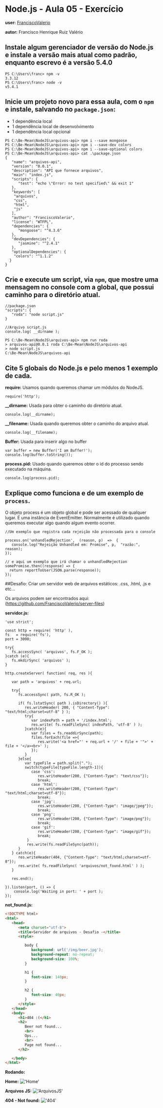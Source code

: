 # Node.js - Aula 05 - Exercício

**user:** [FranciscoValerio](https://github.com/FranciscoValerio)

**autor:** Francisco Henrique Ruiz Valério

## Instale algum gerenciador de versão do Node.js e instale a versão mais atual como padrão, enquanto escrevo é a versão 5.4.0

```
PS C:\Users\franc> npm -v
3.3.12
PS C:\Users\franc> node -v
v5.4.1
```

## Inicie um projeto novo para essa aula, com o `npm` e instale, salvando no `package.json`:

   * 1 dependência local
   * 1 dependência local de desenvolvimento
   * 1 dependência local opcional

```
PS C:\Be-Mean\NodeJS\arquivos-api> npm i --save mongoose
PS C:\Be-Mean\NodeJS\arquivos-api> npm i --save-dev colors
PS C:\Be-Mean\NodeJS\arquivos-api> npm i --save-optional colors
PS C:\Be-Mean\NodeJS\arquivos-api> cat .\package.json
{
   "name": "arquivos-api",
   "version": "0.0.1",
   "description": "API que fornece arquivos",
   "main": "index.js",
   "scripts": {
      "test": "echo \"Error: no test specified\" && exit 1"
   },
   "keywords": [
    "arquivos",
    "css",
    "html",
    "js"
   ],
   "author": "FranciscoValerio",
   "license": "WTFPL",
   "dependencies": {
      "mongoose": "^4.3.6"
   },
   "devDependencies": {
      "jasmine": "^2.4.1"
   },
   "optionalDependencies": {
    "colors": "^1.1.2"
  }
}
```

## Crie e execute um script, via `npm`, que mostre uma mensagem no console com a global, que possui caminho para o diretório atual.

```
//package.json
"scripts": {
   "roda": "node script.js"
}

//Arquivo script.js
console.log( __dirname );

PS C:\Be-Mean\NodeJS\arquivos-api> npm run roda
> arquivos-api@0.0.1 roda C:\Be-Mean\NodeJS\arquivos-api
> node script.js
C:\Be-Mean\NodeJS\arquivos-api
```

## Cite 5 globais do Node.js e pelo menos 1 exemplo de cada.

**require:** Usamos quando queremos chamar um módulos do NodeJS.
```JS
require('http');
```

**__dirname:** Usada para obter o caminho do diretório atual.
```JS
console.log(__dirname);
```

**__filename:** Usada quando queremos obter o caminho do arquivo atual.
```JS
console.log(__filename);
```

**Buffer:** Usada para inserir algo no buffer

```JS
var buffer = new Buffer('I am Buffer!');
console.log(buffer.toString());
```

**process.pid:** Usado quando queremos obter o id do processo sendo executado na máquina.
```JS
console.log(process.pid);
```

## Explique como funciona e de um exemplo de `process`.

O objeto process é um objeto global e pode ser acessado de qualquer lugar. É uma instância de EventEmitter. Normalmente é utilizado quando queremos executar algo quando algum evento ocorrer.

```JS
//Um exemplo que registra cada rejeição não processada para o console

process.on('unhandledRejection',  (reason, p)  =>  {
   console.log("Rejeição Unhandled em: Promise", p,  "razão:", reason);     
});

// e aqui um exemplo que irá chamar o unhandledRejection
somePromise.then((response) => {
  return reportToUser(JSON.parse(response));
});
```


##Desafio: Criar um servidor web de arquivos estáticos: .css, .html, .js e etc...

Os arquivos podem ser encontrados aqui:
(https://github.com/FranciscoValerio/server-files)

**servidor.js:**
```
'use strict';

const http = require( 'http' ),
fs   = require('fs'),
port = 3000;

try{
   fs.accessSync( 'arquivos', fs.F_OK );
}catch (e){
   fs.mkdirSync( 'arquivos' );
}

http.createServer( function( req, res ){

   var path = 'arquivos' + req.url;

   try{
      fs.accessSync( path, fs.R_OK );

      if( fs.lstatSync( path ).isDirectory() ){
         res.writeHeader( 200, { "Content-Type": "text/html;charset=utf-8" } );
         try{
            var indexPath = path + '/index.html';
            res.write( fs.readFileSync( indexPath, 'utf-8' ) );
         }catch(e){
            var files = fs.readdirSync(path);
            files.forEach(file =>{
               res.write('<a href="' + req.url + '/' + file + '">' + file + '</a><br>' );
            });
         }
      }else{
         var typeFile = path.split(".");
         switch(typeFile[typeFile.length-1]){
            case 'css':
               res.writeHeader(200, {"Content-Type": "text/css"});
               break;
            case 'html':
               res.writeHeader(200, {"Content-Type": "text/html;charset=utf-8"});
               break;
            case 'jpg':
               res.writeHeader(200, {"Content-Type": "image/jpeg"});
               break;
            case 'png':
               res.writeHeader(200, {"Content-Type": "image/png"});
               break;
            case 'gif':
               res.writeHeader(200, {"Content-Type": "image/gif"});
               break;
          }
          res.write(fs.readFileSync(path));
      }
   } catch(e){
      res.writeHeader(404, {"Content-Type": "text/html;charset=utf-8"});
      res.write( fs.readFileSync( 'arquivos/not_found.html' ) );
   }

   res.end();

}).listen(port, () => {
    console.log('Waiting in port: ' + port );
});
```

**not_found.js:**
```HTML
<!DOCTYPE html>
<html>
   <head>
      <meta charset="utf-8">
      <title>Servidor de arquivos - Desafio -</title>
      <style>

         body {
            background: url('/img/beer.jpg');
            background-repeat: no-repeat;
            background-size: 100%;
         }

         h1 {
            font-size: 140px;
         }

         h2 {
            font-size: 40px;
         }
      </style>
   </head>
   <body>
      <h1>404 :(</h1>
      <h2>
         Beer not found...
         <br>
         Ops...
         <br>
         Page not found...
      </h2>

   </body>
</html>
```

**Rodando:**

**Home:**
!['Home'](https://github.com/FranciscoValerio/server-files/blob/master/arquivos/img/home.jpg)<br>

**Arquivos JS:**
!['ArquivosJS'](https://github.com/FranciscoValerio/server-files/blob/master/arquivos/img/files.jpg)<br>

**404 - Not found:**
!['404'](https://github.com/FranciscoValerio/server-files/blob/master/arquivos/img/not-found.jpg)
